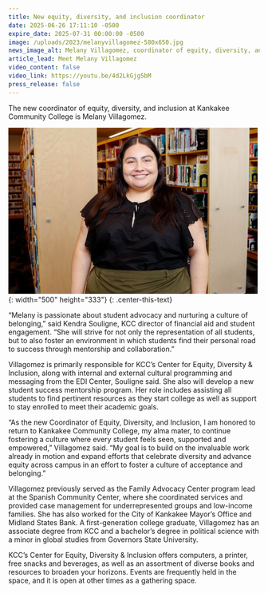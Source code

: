 ```yaml
---
title: New equity, diversity, and inclusion coordinator
date: 2025-06-26 17:11:10 -0500
expire_date: 2025-07-31 00:00:00 -0500
image: /uploads/2023/melanyvillagomez-580x650.jpg
news_image_alt: Melany Villagomez, coordinator of equity, diversity, and inclusion at KCC
article_lead: Meet Melany Villagomez
video_content: false
video_link: https://youtu.be/4d2LkGjg5bM
press_release: false
---
```

The new coordinator of equity, diversity, and inclusion at Kankakee Community College is Melany Villagomez.

![Melany Villagomez, coordinator of equity, diversity, and inclusion at KCC](/uploads/2023/melanyvillagomez-500x333.jpg "Melany Villagomez, coordinator of equity, diversity, and inclusion at KCC"){: width="500" height="333"}
{: .center-this-text}

“Melany is passionate about student advocacy and nurturing a culture of belonging,” said Kendra Souligne, KCC director of financial aid and student engagement. “She will strive for not only the representation of all students, but to also foster an environment in which students find their personal road to success through mentorship and collaboration.”

Villagomez is primarily responsible for KCC’s Center for Equity, Diversity & Inclusion, along with internal and external cultural programming and messaging from the EDI Center, Souligne said. She also will develop a new student success mentorship program. Her role includes assisting all students to find pertinent resources as they start college as well as support to stay enrolled to meet their academic goals.

“As the new Coordinator of Equity, Diversity, and Inclusion, I am honored to return to Kankakee Community College, my alma mater, to continue fostering a culture where every student feels seen, supported and empowered,” Villagomez said. “My goal is to build on the invaluable work already in motion and expand efforts that celebrate diversity and advance equity across campus in an effort to foster a culture of acceptance and belonging.”

Villagomez previously served as the Family Advocacy Center program lead at the Spanish Community Center, where she coordinated services and provided case management for underrepresented groups and low-income families. She has also worked for the City of Kankakee Mayor’s Office and Midland States Bank. A first-generation college graduate, Villagomez has an associate degree from KCC and a bachelor’s degree in political science with a minor in global studies from Governors State University.

KCC’s Center for Equity, Diversity & Inclusion offers computers, a printer, free snacks and beverages, as well as an assortment of diverse books and resources to broaden your horizons. Events are frequently held in the space, and it is open at other times as a gathering space.